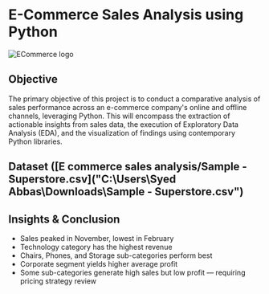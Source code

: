 # E-Commerce Sales Analysis using Python

![ECommerce logo](https://github.com/S-Abbas011/E-Commerce_Sales_Analysis_python/blob/main/E-commerce%20logo.png)

## Objective 
The primary objective of this project is to conduct a comparative analysis of sales performance across an e-commerce company's online and offline channels, leveraging Python. This will encompass the extraction of actionable insights from sales data, the execution of Exploratory Data Analysis (EDA), and the visualization of findings using contemporary Python libraries.

## Dataset ([E commerce sales analysis/Sample - Superstore.csv]("C:\Users\Syed Abbas\Downloads\Sample - Superstore.csv")

## Insights & Conclusion 
- Sales peaked in November, lowest in February
- Technology category has the highest revenue
- Chairs, Phones, and Storage sub-categories perform best
- Corporate segment yields higher average profit
- Some sub-categories generate high sales but low profit — requiring pricing strategy review
